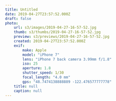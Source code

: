 ```yaml
---
title: Untitled
date: 2019-04-27T23:57:52.000Z
draft: false
photo:
    url: s3/images/2019-04-27-16-57-52.jpg
    thumb: s3/thumbs/2019-04-27-16-57-52.jpg
    preview: s3/previews/2019-04-27-16-57-52.jpg
    created: 2019-04-27T23:57:52.000Z
    exif:
        make: Apple
        model: "iPhone 7"
        lens: "iPhone 7 back camera 3.99mm f/1.8"
        iso: 25
        aperture: 1.8
        shutter_speed: 1/30
        focal_length: "4.0 mm"
        gps: "48.7474138888889 -122.476577777778"
    title: null
    caption: null
---
```

